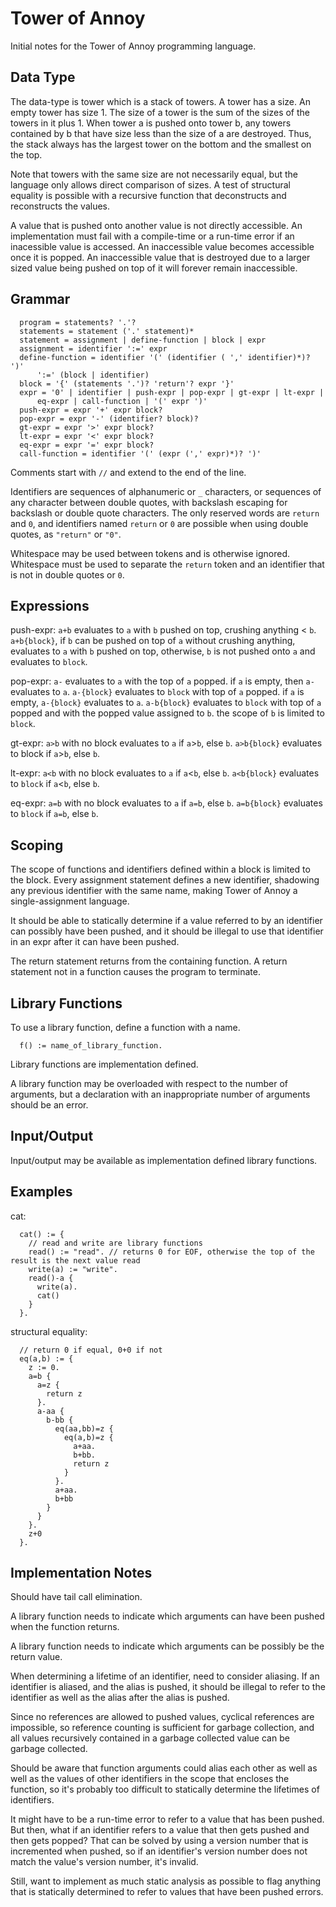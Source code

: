 Tower of Annoy
==============
Initial notes for the Tower of Annoy programming language.

Data Type
---------
The data-type is tower which is a stack of towers.  A tower has a
size.  An empty tower has size 1.  The size of a tower is the sum of
the sizes of the towers in it plus 1.  When tower a is pushed onto
tower b, any towers contained by b that have size less than the size
of a are destroyed.  Thus, the stack always has the largest tower on
the bottom and the smallest on the top.

Note that towers with the same size are not necessarily equal, but the
language only allows direct comparison of sizes.  A test of structural
equality is possible with a recursive function that deconstructs and
reconstructs the values.

A value that is pushed onto another value is not directly accessible.
An implementation must fail with a compile-time or a run-time error if
an inacessible value is accessed.  An inaccessible value becomes
accessible once it is popped.  An inaccessible value that is destroyed
due to a larger sized value being pushed on top of it will forever
remain inaccessible.

Grammar
-------
```
  program = statements? '.'?
  statements = statement ('.' statement)*
  statement = assignment | define-function | block | expr
  assignment = identifier ':=' expr
  define-function = identifier '(' (identifier ( ',' identifier)*)? ')'
      ':=' (block | identifier)
  block = '{' (statements '.')? 'return'? expr '}'
  expr = '0' | identifier | push-expr | pop-expr | gt-expr | lt-expr |
      eq-expr | call-function | '(' expr ')'
  push-expr = expr '+' expr block?
  pop-expr = expr '-' (identifier? block)?
  gt-expr = expr '>' expr block?
  lt-expr = expr '<' expr block?
  eq-expr = expr '=' expr block?
  call-function = identifier '(' (expr (',' expr)*)? ')'
```

Comments start with `//` and extend to the end of the line.

Identifiers are sequences of alphanumeric or `_` characters, or
sequences of any character between double quotes, with backslash
escaping for backslash or double quote characters.  The only reserved
words are `return` and `0`, and identifiers named `return` or `0` are
possible when using double quotes, as `"return"` or `"0"`.

Whitespace may be used between tokens and is otherwise ignored.
Whitespace must be used to separate the `return` token and an
identifier that is not in double quotes or `0`.

Expressions
-----------
push-expr: `a+b` evaluates to `a` with `b` pushed on top, crushing
anything < `b`.  `a+b{block}`, if `b` can be pushed on top of `a`
without crushing anything, evaluates to `a` with `b` pushed on top,
otherwise, `b` is not pushed onto `a` and evaluates to `block`.

pop-expr: `a-` evaluates to `a` with the top of `a` popped.  if `a` is
empty, then `a-` evaluates to `a`.  `a-{block}` evaluates to `block`
with top of `a` popped.  if `a` is empty, `a-{block}` evaluates to
`a`.  `a-b{block}` evaluates to `block` with top of `a` popped and
with the popped value assigned to `b`.  the scope of `b` is limited to
`block`.

gt-expr: `a>b` with no block evaluates to `a` if `a`>`b`, else `b`.
`a>b{block}` evaluates to block if `a`>`b`, else `b`.

lt-expr: `a<b` with no block evaluates to `a` if `a`<`b`, else `b`.
`a<b{block}` evaluates to `block` if `a`<`b`, else `b`.

eq-expr: `a=b` with no block evaluates to `a` if `a=b`, else `b`.
`a=b{block}` evaluates to `block` if `a=b`, else `b`.

Scoping
-------
The scope of functions and identifiers defined within a block is
limited to the block.  Every assignment statement defines a new
identifier, shadowing any previous identifier with the same name,
making Tower of Annoy a single-assignment language.

It should be able to statically determine if a value referred to by an
identifier can possibly have been pushed, and it should be illegal to
use that identifier in an expr after it can have been pushed.

The return statement returns from the containing function.  A return
statement not in a function causes the program to terminate.

Library Functions
-----------------
To use a library function, define a function with a name.
```
  f() := name_of_library_function.
```
Library functions are implementation defined.

A library function may be overloaded with respect to the number of
arguments, but a declaration with an inappropriate number of arguments
should be an error.

Input/Output
------------
Input/output may be available as implementation defined library
functions.

Examples
--------
cat:
```
  cat() := {
    // read and write are library functions
    read() := "read". // returns 0 for EOF, otherwise the top of the result is the next value read
    write(a) := "write".
    read()-a {
      write(a).
      cat()
    }
  }.
```
structural equality:
```
  // return 0 if equal, 0+0 if not
  eq(a,b) := {
    z := 0.
    a=b {
      a=z {
        return z
      }.
      a-aa {
        b-bb {
          eq(aa,bb)=z {
            eq(a,b)=z {
              a+aa.
              b+bb.
              return z
            }
          }.
          a+aa.
          b+bb
        }
      }
    }.
    z+0
  }.
```
Implementation Notes
--------------------
Should have tail call elimination.

A library function needs to indicate which arguments can have been
pushed when the function returns.

A library function needs to indicate which arguments can be possibly
be the return value.

When determining a lifetime of an identifier, need to consider
aliasing.  If an identifier is aliased, and the alias is pushed, it
should be illegal to refer to the identifier as well as the alias
after the alias is pushed.

Since no references are allowed to pushed values, cyclical references
are impossible, so reference counting is sufficient for garbage
collection, and all values recursively contained in a garbage
collected value can be garbage collected.

Should be aware that function arguments could alias each other as well
as well as the values of other identifiers in the scope that encloses
the function, so it's probably too difficult to statically determine
the lifetimes of identifiers.

It might have to be a run-time error to refer to a value that has been
pushed.  But then, what if an identifier refers to a value that then
gets pushed and then gets popped?  That can be solved by using a
version number that is incremented when pushed, so if an identifier's
version number does not match the value's version number, it's
invalid.

Still, want to implement as much static analysis as possible to flag
anything that is statically determined to refer to values that have
been pushed errors.
